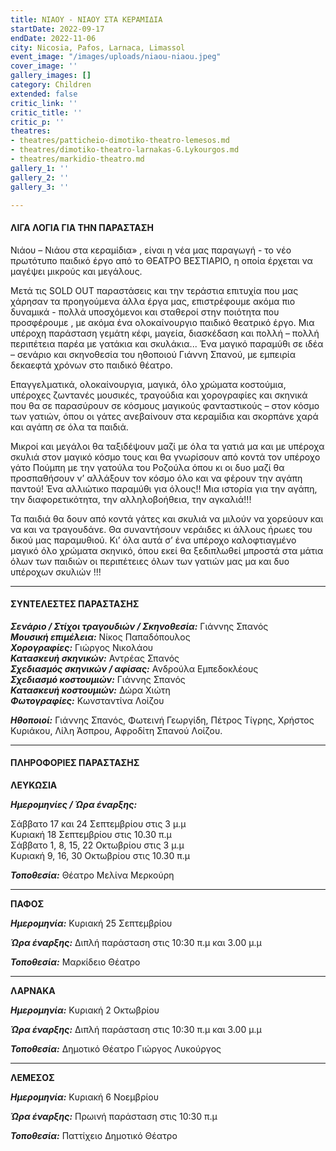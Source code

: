 ```yaml
---
title: ΝΙΑΟΥ - ΝΙΑΟΥ ΣΤΑ ΚΕΡΑΜΙΔΙΑ
startDate: 2022-09-17
endDate: 2022-11-06
city: Nicosia, Pafos, Larnaca, Limassol
event_image: "/images/uploads/niaou-niaou.jpeg"
cover_image: ''
gallery_images: []
category: Children
extended: false
critic_link: ''
critic_title: ''
critic_p: ''
theatres:
- theatres/patticheio-dimotiko-theatro-lemesos.md
- theatres/dimotiko-theatro-larnakas-G.Lykourgos.md
- theatres/markidio-theatro.md
gallery_1: ''
gallery_2: ''
gallery_3: ''

---
```

#### ΛΙΓΑ ΛΟΓΙΑ ΓΙΑ ΤΗΝ ΠΑΡΑΣΤΑΣΗ

Νιάου – Νιάου στα κεραμίδια» , είναι η νέα μας παραγωγή - το νέο πρωτότυπο παιδικό έργο από το ΘΕΑΤΡΟ ΒΕΣΤΙΑΡΙΟ, η οποία έρχεται να μαγέψει μικρούς και μεγάλους.

Μετά τις SOLD OUT παραστάσεις και την τεράστια επιτυχία που μας χάρησαν τα προηγούμενα άλλα έργα μας, επιστρέφουμε ακόμα πιο δυναμικά - πολλά υποσχόμενοι και σταθεροί στην ποιότητα που προσφέρουμε , με ακόμα ένα ολοκαίνουργιο παιδικό θεατρικό έργο. Μια υπέροχη παράσταση γεμάτη κέφι, μαγεία, διασκέδαση και πολλή – πολλή περιπέτεια παρέα με γατάκια και σκυλάκια... Ένα μαγικό παραμύθι σε ιδέα – σενάριο και σκηνοθεσία του ηθοποιού Γιάννη Σπανού, με εμπειρία δεκαεφτά χρόνων στο παιδικό θέατρο.

Επαγγελματικά, ολοκαίνουργια, μαγικά, όλο χρώματα κοστούμια, υπέροχες ζωντανές μουσικές, τραγούδια και χορογραφίες και σκηνικά που θα σε παρασύρουν σε κόσμους μαγικούς φανταστικούς – στον κόσμο των γατιών, όπου οι γάτες ανεβαίνουν στα κεραμίδια και σκορπάνε χαρά και αγάπη σε όλα τα παιδιά.

Μικροί και μεγάλοι θα ταξιδέψουν μαζί με όλα τα γατιά μα και με υπέροχα σκυλιά στον μαγικό κόσμο τους και θα γνωρίσουν από κοντά τον υπέροχο γάτο Πούμπη με την γατούλα του Ροζούλα όπου κι οι δυο μαζί θα προσπαθήσουν ν’ αλλάξουν τον κόσμο όλο και να φέρουν την αγάπη παντού! Ένα αλλιώτικο παραμύθι για όλους!! Μια ιστορία για την αγάπη, την διαφορετικότητα, την αλληλοβοήθεια, την αγκαλιά!!!

Τα παιδιά θα δουν από κοντά γάτες και σκυλιά να μιλούν να χορεύουν και να και να τραγουδάνε. Θα συναντήσουν νεράιδες κι άλλους ήρωες του δικού μας παραμυθιού. Κι’ όλα αυτά σ’ ένα υπέροχο καλοφτιαγμένο μαγικό όλο χρώματα σκηνικό, όπου εκεί θα ξεδιπλωθεί μπροστά στα μάτια όλων των παιδιών οι περιπέτειες όλων των γατιών μας μα και δυο υπέροχων σκυλιών !!!

***

#### ΣΥΝΤΕΛΕΣΤΕΣ ΠΑΡΑΣΤΑΣΗΣ

**_Σενάριο / Στίχοι τραγουδιών / Σκηνοθεσία:_** Γιάννης Σπανός  
**_Μουσική επιμέλεια:_** Νίκος Παπαδόπουλος  
**_Χορογραφίες:_** Γιώργος Νικολάου  
**_Κατασκευή σκηνικών:_** Αντρέας Σπανός  
**_Σχεδιασμός σκηνικών / αφίσας:_** Ανδρούλα Εμπεδοκλέους  
**_Σχεδιασμό κοστουμιών:_** Γιάννης Σπανός  
**_Κατασκευή κοστουμιών:_** Δώρα Χιώτη  
**_Φωτογραφίες:_** Κωνσταντίνα Λοίζου

**_Ηθοποιοί:_** Γιάννης Σπανός, Φωτεινή Γεωργίδη, Πέτρος Τίγρης, Χρήστος Κυριάκου, Λίλη Άσπρου, Αφροδίτη Σπανού Λοίζου.

***

#### ΠΛΗΡΟΦΟΡΙΕΣ ΠΑΡΑΣΤΑΣΗΣ

**ΛΕΥΚΩΣΙΑ**

**_Ημερομηνίες / Ώρα έναρξης:_**

Σάββατο 17 και 24 Σεπτεμβρίου στις 3 μ.μ  
Κυριακή 18 Σεπτεμβρίου στις 10.30 π.μ  
Σάββατο 1, 8, 15, 22 Οκτωβρίου στις 3 μ.μ  
Κυριακή 9, 16, 30 Οκτωβρίου στις 10.30 π.μ

**_Τοποθεσία:_** Θέατρο Μελίνα Μερκούρη

***

**ΠΑΦΟΣ**

**_Ημερομηνία:_** Κυριακή 25 Σεπτεμβρίου

**_Ώρα έναρξης:_** Διπλή παράσταση στις 10:30 π.μ και 3.00 μ.μ

**_Τοποθεσία:_** Μαρκίδειο Θέατρο

***

**ΛΑΡΝΑΚΑ**

**_Ημερομηνία:_** Κυριακή 2 Οκτωβρίου

**_Ώρα έναρξης:_** Διπλή παράσταση στις 10:30 π.μ και 3.00 μ.μ

**_Τοποθεσία:_** Δημοτικό Θέατρο Γιώργος Λυκούργος

***

**ΛΕΜΕΣΟΣ**

**_Ημερομηνία:_** Κυριακή 6 Νοεμβρίου

**_Ώρα έναρξης:_** Πρωινή παράσταση στις 10:30 π.μ

**_Τοποθεσία:_** Παττίχειο Δημοτικό Θέατρο